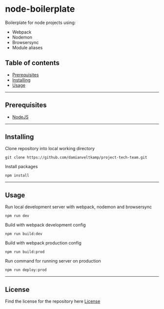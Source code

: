 # node-boilerplate

Boilerplate for node projects using:

- Webpack
- Nodemon
- Browsersync
- Module aliases

## Table of contents

- [Prerequisites](#prerequisites)
- [Installing](#installing)
- [Usage](#usage)

---

## Prerequisites

- [NodeJS](https://nodejs.org/en/)

---

## Installing

Clone repository into local working directory

```
git clone https://github.com/damianveltkamp/project-tech-team.git
```

Install packages

```
npm install
```

---

## Usage

Run local development server with webpack, nodemon and browsersync

```
npm run dev
```

Build with webpack development config

```
npm run build:dev
```

Build with webpack production config

```
npm run build:prod
```

Run command for running server on production

```
npm run deploy:prod
```

---

## License

Find the license for the repository here
[License](https://github.com/damianveltkamp/node-boilerplate/blob/main/LICENSE)
